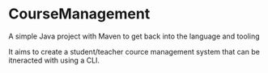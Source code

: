 # CourseManagement
A simple Java project with Maven to get back into the language and tooling

It aims to create a student/teacher cource management system that can be itneracted with using a CLI.
